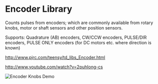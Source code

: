 # Encoder Library

Counts pulses from encoders; which are commonly available from rotary knobs, motor or shaft sensors and other position sensors.

Supports:
Quadrature (AB) encoders,
CW/CCW encoders,
PULSE/DIR encoders,
PULSE ONLY encoders (for DC motors etc. where direction is known)

http://www.pjrc.com/teensy/td_libs_Encoder.html

http://www.youtube.com/watch?v=2puhIong-cs

![Encoder Knobs Demo](http://www.pjrc.com/teensy/td_libs_Encoder_1.jpg)

